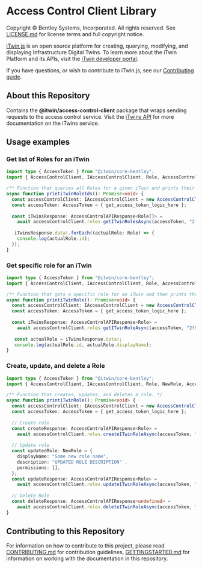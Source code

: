 # Access Control Client Library

Copyright © Bentley Systems, Incorporated. All rights reserved. See [LICENSE.md](./LICENSE.md) for license terms and full copyright notice.

[iTwin.js](http://www.itwinjs.org) is an open source platform for creating, querying, modifying, and displaying Infrastructure Digital Twins. To learn more about the iTwin Platform and its APIs, visit the [iTwin developer portal](https://developer.bentley.com/).

If you have questions, or wish to contribute to iTwin.js, see our [Contributing guide](./CONTRIBUTING.md).

## About this Repository

Contains the __@itwin/access-control-client__ package that wraps sending requests to the access control service. Visit the [iTwins API](https://developer.bentley.com/apis/access-control/) for more documentation on the iTwins service.

## Usage examples

### Get list of Roles for an iTwin
```typescript
import type { AccessToken } from "@itwin/core-bentley";
import { AccessControlClient, IAccessControlClient, Role, AccessControlAPIResponse } from "@itwin/access-control-client";

/** Function that queries all Roles for a given iTwin and prints their ids to the console. */
async function printiTwinRoleIds(): Promise<void> {
  const accessControlClient: IAccessControlClient = new AccessControlClient();
  const accessToken: AccessToken = { get_access_token_logic_here };
  
  const iTwinsResponse: AccessControlAPIResponse<Role[]> =
    await accessControlClient.roles.getITwinRolesAsync(accessToken, "2f981e83-47e4-4f36-8ee9-4264453688a1");
    
   iTwinsResponse.data!.forEach((actualRole: Role) => {
    console.log(actualRole.id);
  });
}
```

### Get specific role for an iTwin
```typescript
import type { AccessToken } from "@itwin/core-bentley";
import { AccessControlClient, IAccessControlClient, Role, AccessControlAPIResponse } from "@itwin/access-control-client";

/** Function that gets a specific role for an iTwin and then prints the id and displayName to the console. */
async function printiTwinRole(): Promise<void> {
  const accessControlClient: IAccessControlClient = new AccessControlClient();
  const accessToken: AccessToken = { get_access_token_logic_here };
  
  const iTwinsResponse: AccessControlAPIResponse<Role> =
    await accessControlClient.roles.getITwinRoleAsync(accessToken, "2f981e83-47e4-4f36-8ee9-4264453688a1", "2d593231-db14-4c1f-9db4-96f2b91b0bde");
    
   const actualRole = iTwinsResponse.data!;
   console.log(actualRole.id, actualRole.displayName);
}
```

### Create, update, and delete a Role
```typescript
import type { AccessToken } from "@itwin/core-bentley";
import { AccessControlClient, IAccessControlClient, Role, NewRole, AccessControlAPIResponse } from "@itwin/access-control-client";

/** Function that creates, updates, and deletes a role. */
async function printiTwinRole(): Promise<void> {
  const accessControlClient: IAccessControlClient = new AccessControlClient();
  const accessToken: AccessToken = { get_access_token_logic_here };
  
  // Create role
  const createResponse: AccessControlAPIResponse<Role> =
    await accessControlClient.roles.createITwinRoleAsync(accessToken, "71fd32ed-5ee4-4e22-bc4d-b8e973e0b7b7", "d8215a6b-465d-44ff-910b-40d4541d1ebf");
    
  // Update role
  const updatedRole: NewRole = {
    displayName: "Some new role name",
    description: "UPDATED ROLE DESCRIPTION" ,
    permissions: [],
  };
  const updateResponse: AccessControlAPIResponse<Role> =
    await accessControlClient.roles.updateITwinRoleAsync(accessToken, "71fd32ed-5ee4-4e22-bc4d-b8e973e0b7b7", createResponse.data!.id, updatedRole);
    
  // Delete Role
  const deleteResponse: AccessControlAPIResponse<undefined> =
    await accessControlClient.roles.deleteITwinRoleAsync(accessToken, "71fd32ed-5ee4-4e22-bc4d-b8e973e0b7b7", createResponse.data!.id);
}
```

## Contributing to this Repository

For information on how to contribute to this project, please read [CONTRIBUTING.md](CONTRIBUTING.md) for contribution guidelines, [GETTINGSTARTED.md](GETTINGSTARTED.md) for information on working with the documentation in this repository.
